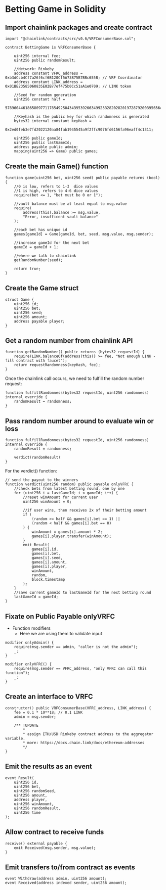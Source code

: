 # Betting Game in Solidity

## Import chainlink packages and create contract

```
import "@chainlink/contracts/src/v0.6/VRFConsumerBase.sol";
```

```
contract BettingGame is VRFConsumerBase {

    uint256 internal fee;
    uint256 public randomResult;

    //Network: Rinkeby
    address constant VFRC_address = 0xb3dCcb4Cf7a26f6cf6B120Cf5A73875B7BBc655B; // VRF Coordinator
    address constant LINK_address = 0x01BE23585060835E02B77ef475b0Cc51aA1e0709; // LINK token

    //Seed for random generation
    uint256 constant half =
        57896044618658097711785492504343953926634992332820282019728792003956564819968;

    //Keyhash is the public key for which randomness is generated
    bytes32 internal constant keyHash =
        0x2ed0feb3e7fd2022120aa84fab1945545a9f2ffc9076fd6156fa96eaff4c1311;

    uint256 public gameId;
    uint256 public lastGameId;
    address payable public admin;
    mapping(uint256 => Game) public games;
```

## Create the main Game() function

```
function game(uint256 bet, uint256 seed) public payable returns (bool) {
    //0 is low, refers to 1-3  dice values
    //1 is high, refers to 4-6 dice values
    require(bet <= 1, "bet must be 0 or 1");

    //vault balance must be at least equal to msg.value
    require(
        address(this).balance >= msg.value,
        "Error, insufficent vault balance"
    );

    //each bet has unique id
    games[gameId] = Game(gameId, bet, seed, msg.value, msg.sender);

    //increase gameId for the next bet
    gameId = gameId + 1;

    //where we talk to chainlink
    getRandomNumber(seed);

    return true;
}
```

## Create the Game struct
```
struct Game {
    uint256 id;
    uint256 bet;
    uint256 seed;
    uint256 amount;
    address payable player;
}
```

## Get a random number from chainlink API
```
function getRandomNumber() public returns (bytes32 requestId) {
    require(LINK.balanceOf(address(this)) >= fee, "Not enough LINK - fill contract with faucet");
    return requestRandomness(keyHash, fee);
}
```

Once the chainlink call occurs, we need to fulfill the random number request:
```
function fulfillRandomness(bytes32 requestId, uint256 randomness) internal override {
    randomResult = randomness;
}
```

## Pass random number around to evaluate win or loss

```
function fulfillRandomness(bytes32 requestId, uint256 randomness) internal override {
    randomResult = randomness;

    verdict(randomResult)
}
```

For the verdict() function:
```
// send the payout to the winners
function verdict(uint256 random) public payable onlyVFRC {
    //check bets from latest betting round, one by one
    for (uint256 i = lastGameId; i < gameId; i++) {
        //reset winAmount for current user
        uint256 winAmount = 0;

        //if user wins, then receives 2x of their betting amount
        if (
            (random >= half && games[i].bet == 1) ||
            (random < half && games[i].bet == 0)
        ) {
            winAmount = games[i].amount * 2;
            games[i].player.transfer(winAmount);
        }
        emit Result(
            games[i].id,
            games[i].bet,
            games[i].seed,
            games[i].amount,
            games[i].player,
            winAmount,
            random,
            block.timestamp
        );
    }
    //save current gameId to lastGameId for the next betting round
    lastGameId = gameId;
}
```

## Fixate on Public Payable onlyVRFC

* Function modifiers
  * Here we are using them to validate input

```
modifier onlyAdmin() {
    require(msg.sender == admin, "caller is not the admin");
    _;
}

modifier onlyVFRC() {
    require(msg.sender == VFRC_address, "only VFRC can call this function");
    _;
}
```

## Create an interface to VRFC

```
constructor() public VRFConsumerBase(VFRC_address, LINK_address) {
    fee = 0.1 * 10**18; // 0.1 LINK
    admin = msg.sender;

    /** !UPDATE
        *
        * assign ETH/USD Rinkeby contract address to the aggregator variable.
        * more: https://docs.chain.link/docs/ethereum-addresses
        */
}

```

## Emit the results as an event

```
event Result(
    uint256 id,
    uint256 bet,
    uint256 randomSeed,
    uint256 amount,
    address player,
    uint256 winAmount,
    uint256 randomResult,
    uint256 time
);
```

## Allow contract to receive funds

```
receive() external payable {
    emit Received(msg.sender, msg.value);
}
```

## Emit transfers to/from contract as events

```
event Withdraw(address admin, uint256 amount);
event Received(address indexed sender, uint256 amount);
```


